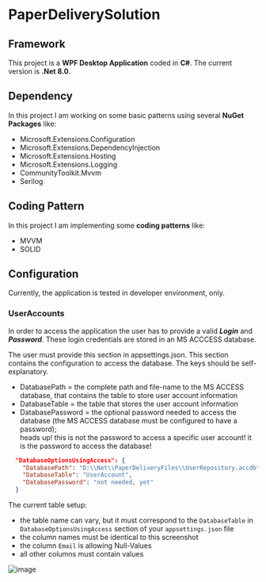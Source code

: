 # PaperDeliverySolution

## Framework
This project is a **WPF Desktop Application** coded in **C#**. The current version is **.Net 8.0**.

## Dependency
In this project I am working on some basic patterns using several **NuGet Packages** like:
- Microsoft.Extensions.Configuration
- Microsoft.Extensions.DependencyInjection
- Microsoft.Extensions.Hosting
- Microsoft.Extensions.Logging
- CommunityToolkit.Mvvm
- Serilog

## Coding Pattern
In this project I am implementing some **coding patterns** like:
- MVVM
- SOLID

## Configuration
Currently, the application is tested in developer environment, only.

### UserAccounts
In order to access the application the user has to provide a valid ***Login*** and ***Password***. These login credentials are stored in an MS ACCCESS database.

The user must provide this section in appsettings.json. This section contains the configuration to access the database. The keys should be self-explanatory.
- DatabasePath = the complete path and file-name to the MS ACCESS database, that contains the table to store user account information
- DatabaseTable = the table that stores the user account information
- DatabasePassword = the optional password needed to access the database (the MS ACCESS database must be configured to have a password);  
  heads up! this is not the password to access a specific user account! it is the password to access the database!

```Json
  "DatabaseOptionsUsingAccess": {
    "DatabasePath": "D:\\Net\\PaperDeliveryFiles\\UserRepository.accdb",
    "DatabaseTable": "UserAccount",
    "DatabasePassword": "not needed, yet"
  }
```

The current table setup:
- the table name can vary, but it must correspond to the `DatabaseTable` in `DatabaseOptionsUsingAccess` section of your `appsettings.json` file
- the column names must be identical to this screenshot
- the column `Email` is allowing Null-Values
- all other columns must contain values

![image](https://github.com/karwenzman/PaperDeliverySolution/assets/66565927/39f93bb8-ecaf-422f-acf0-f62e4000224e)

